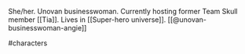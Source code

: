 She/her. Unovan businesswoman. Currently hosting former Team Skull member [[Tia]]. Lives in [[Super-hero universe]]. [[@unovan-businesswoman-angie]]

#characters 